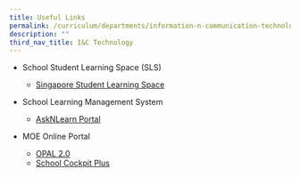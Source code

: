 ```yaml
---
title: Useful Links
permalink: /curriculum/departments/information-n-communication-technology/useful-links/
description: ""
third_nav_title: I&C Technology
---
```

<ul>
<li>School Student Learning Space (SLS)</li>
<ul>
<li><a href="https://learning.moe.edu.sg/" target="_blank" rel="noopener">Singapore Student Learning Space</a></li>
</ul>
</ul>
<ul>
<li>School Learning Management System</li>
<ul>
<li><a href="https://lms.wizlearn.com/LMS/Login_main.aspx" target="_blank" rel="noopener">AskNLearn Portal</a></li>
</ul>
</ul>
<ul>
<li>MOE Online Portal</li>
<ul>
<li><a href="https://www.opal2.moe.edu.sg/app/learner" target="_blank" rel="noopener">OPAL 2.0</a></li>
<li><a href="https://schoolcockpit.moe.gov.sg/" target="_blank" rel="noopener">School Cockpit Plus</a></li>
</ul>
</ul>
